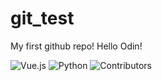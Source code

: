 # git_test
My first github repo!
Hello Odin!

![Vue.js](https://img.shields.io/badge/vuejs-%2335495e.svg?style=for-the-badge&logo=vuedotjs&logoColor=%234FC08D)
![Python](https://img.shields.io/badge/python-3670A0?style=for-the-badge&logo=python&logoColor=ffdd54)
![Contributors](https://img.shields.io/github/contributors/jackallen123/git_test)

